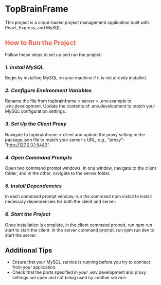 # TopBrainFrame
This project is a cloud-based project management application built with React, Express, and MySQL.


## <span style="color: tomato;">How to Run the Project</span>
Follow these steps to set up and run the project:

  ### *1. Install MySQL*
  Begin by installing MySQL on your machine if it is not already installed.
  
  ### *2. Configure Environment Variables*
  Rename the file from topbrainframe > server > .env.example to .env.development. Update the contents of .env.development to match your MySQL configuration settings.
  
  ### *3. Set Up the Client Proxy*
  Navigate to topbrainframe > client and update the proxy setting in the package.json file to match your server's URL, e.g., "proxy": "http://127.0.0.1:5443".
  
  ### *4. Open Command Prompts*
  Open two command prompt windows. In one window, navigate to the client folder, and in the other, navigate to the server folder.
  
  ### *5. Install Dependencies*
  In each command prompt window, run the command npm install to install necessary dependencies for both the client and server.
  
  ### *6. Start the Project*
  Once installation is complete, in the client command prompt, run npm run start to start the client. In the server command prompt, run npm run dev to start the server.


## Additional Tips
- Ensure that your MySQL service is running before you try to connect from your application.
- Check that the ports specified in your .env.development and proxy settings are open and not being used by another service.
